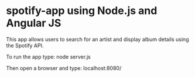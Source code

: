 # spotify-app using Node.js and Angular JS

This app allows users to search for an artist and display album details using the Spotify API.

To run the app type: node server.js

Then open a browser and type: localhost:8080/
